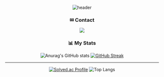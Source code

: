 <div align="center">
  
  ![header](https://capsule-render.vercel.app/api?type=transparent&color=auto&height=150&section=header&text=Tae%20Ram&fontSize=40&fontColor=C0C0C0&fontAlign=50&desc=Welcome%20to%20ttaeram&descSize=15&descAlignY=70)
</div>

<div align="center">
<h3>✉ Contact</h3>

<a href="https://www.google.com/gmail/about/" target="_blank"><img src="https://img.shields.io/badge/ryu.taeram@gmail.com-EAEAEA?style=flat-square&logo=gmail&logoColor=EA4335"/></a>
</div>


<div align="center">
  <h3>📊 My Stats</h3>
  
  ![Anurag's GitHub stats](https://github-readme-stats.vercel.app/api?username=ttaeram&show_icons=true&theme=dark)
  [![GitHub Streak](https://streak-stats.demolab.com?user=ttaeram&theme=dark)](https://git.io/streak-stats)
  ___
  
  [![Solved.ac Profile](http://mazassumnida.wtf/api/v2/generate_badge?boj=utrm00)](https://solved.ac/utrm00/)
  ![Top Langs](https://github-readme-stats.vercel.app/api/top-langs/?username=ttaeram&layout=compact)
  
</div>
